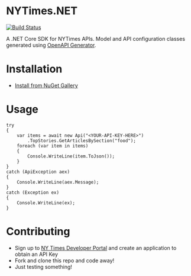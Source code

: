 # NYTimes.NET
[![Build Status](https://levimatheri.visualstudio.com/NYTimes.NET/_apis/build/status/levimatheri.NYTimes.NET?branchName=main)](https://levimatheri.visualstudio.com/NYTimes.NET/_build/latest?definitionId=6&branchName=main)

A .NET Core SDK for NYTimes APIs.
Model and API configuration classes generated using [OpenAPI Generator](https://github.com/OpenAPITools/openapi-generator).

# Installation
* [Install from NuGet Gallery](https://www.nuget.org/packages/NYTimes.Net/)

# Usage
```
try
{
    var items = await new Api("<YOUR-API-KEY-HERE>")
        .TopStories.GetArticlesBySection("food");
    foreach (var item in items)
    {
        Console.WriteLine(item.ToJson());
    }
}
catch (ApiException aex)
{
    Console.WriteLine(aex.Message); 
}
catch (Exception ex)
{
    Console.WriteLine(ex);
}
```

# Contributing
- Sign up to [NY Times Developer Portal](https://developer.nytimes.com/apis) and create an application to obtain an API Key
- Fork and clone this repo and code away!
- Just testing something!
